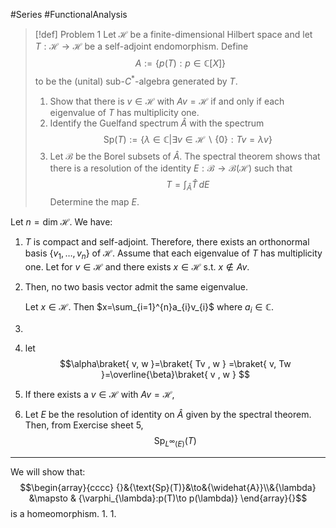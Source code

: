 #Series  #FunctionalAnalysis 

> [!def] Problem 1
> Let $\mathcal{H}$ be a finite-dimensional Hilbert space and let $T:\mathcal{H}\to \mathcal{H}$ be a self-adjoint endomorphism. Define $$A:=\{ p(T):p\in \mathbb{C}[X] \}$$to be the (unital) sub-$C^{*}$-algebra generated by $T$.
> 1. Show that there is $v\in \mathcal{H}$ with $Av=\mathcal{H}$ if and only if each eigenvalue of $T$ has multiplicity one.
> 2. Identify the Guelfand spectrum $\widehat{A}$ with the spectrum $$\text{Sp}(T):=\{ \lambda\in \mathbb{C}|\exists v\in \mathcal{H}\backslash\{ 0 \}:Tv=\lambda v \}$$ 
> 3. Let $\mathcal{B}$ be the Borel subsets of $\widehat{A}$. The spectral theorem shows that there is a resolution of the identity $E:\mathcal{B}\to \mathcal{B}(\mathcal{H})$ such that $$T=\int_{\widehat{A}}^{} \widehat{T} \, dE $$Determine the map $E$.

Let $n=\text{dim }\mathcal{H}$. We have: 
1. $T$ is compact and self-adjoint. Therefore, there exists an orthonormal basis $\{ v_{1},\dots,v_{n} \}$ of $\mathcal{H}$. Assume that each eigenvalue of $T$ has multiplicity one. 
	Let for $v\in \mathcal{H}$ and there exists $x\in \mathcal{H}$ s.t. $x\notin Av$. 
2. Then, no two basis vector admit the same eigenvalue.
	
	Let $x\in \mathcal{H}$. Then $x=\sum_{i=1}^{n}a_{i}v_{i}$ where $a_{i}\in \mathbb{C}$. 
1. 
2. let $$\alpha\braket{  v, w }=\braket{ Tv , w } =\braket{  v, Tw }=\overline{\beta}\braket{ v , w }   $$
3. If there exists a $v\in \mathcal{H}$ with $Av=\mathcal{H}$, 
4. Let $E$ be the resolution of identity on $\widehat{A}$ given by the spectral theorem. Then, from Exercise sheet 5, $$\text{Sp}_{L^\infty(E)}(T)$$

---
We will show that: $$\begin{array}{cccc} {}&{\text{Sp}(T)}&\to&{\widehat{A}}\\&{\lambda} &\mapsto & {\varphi_{\lambda}:p(T)\to p(\lambda)} \end{array}{}$$is a homeomorphism.
1. 
1. 